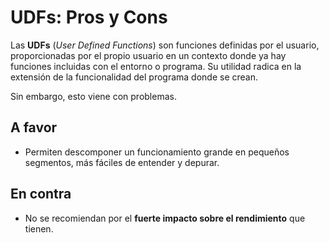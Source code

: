 # UDFs: Pros y Cons

Las **UDFs** (*User Defined Functions*) son funciones definidas por el usuario, proporcionadas por el propio usuario en un contexto donde ya hay funciones incluidas con el entorno o programa. Su utilidad radica en la extensión de la funcionalidad del programa donde se crean.

Sin embargo, esto viene con problemas.

## A favor
* Permiten descomponer un funcionamiento grande en pequeños segmentos, más fáciles de entender y depurar.

## En contra
* No se recomiendan por el **fuerte impacto sobre el rendimiento** que tienen.